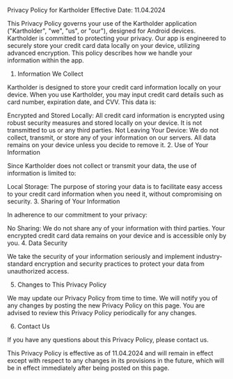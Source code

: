 Privacy Policy for Kartholder
Effective Date: 11.04.2024

This Privacy Policy governs your use of the Kartholder application ("Kartholder", "we", "us", or "our"), designed for Android devices. Kartholder is committed to protecting your privacy. Our app is engineered to securely store your credit card data locally on your device, utilizing advanced encryption. This policy describes how we handle your information within the app.

1. Information We Collect

Kartholder is designed to store your credit card information locally on your device. When you use Kartholder, you may input credit card details such as card number, expiration date, and CVV. This data is:

Encrypted and Stored Locally: All credit card information is encrypted using robust security measures and stored locally on your device. It is not transmitted to us or any third parties.
Not Leaving Your Device: We do not collect, transmit, or store any of your information on our servers. All data remains on your device unless you decide to remove it.
2. Use of Your Information

Since Kartholder does not collect or transmit your data, the use of information is limited to:

Local Storage: The purpose of storing your data is to facilitate easy access to your credit card information when you need it, without compromising on security.
3. Sharing of Your Information

In adherence to our commitment to your privacy:

No Sharing: We do not share any of your information with third parties. Your encrypted credit card data remains on your device and is accessible only by you.
4. Data Security

We take the security of your information seriously and implement industry-standard encryption and security practices to protect your data from unauthorized access.

5. Changes to This Privacy Policy

We may update our Privacy Policy from time to time. We will notify you of any changes by posting the new Privacy Policy on this page. You are advised to review this Privacy Policy periodically for any changes.

6. Contact Us

If you have any questions about this Privacy Policy, please contact us.

This Privacy Policy is effective as of 11.04.2024 and will remain in effect except with respect to any changes in its provisions in the future, which will be in effect immediately after being posted on this page.
